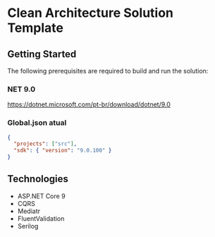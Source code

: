 # Clean Architecture Solution Template

## Getting Started

The following prerequisites are required to build and run the solution:

### NET 9.0
https://dotnet.microsoft.com/pt-br/download/dotnet/9.0


### Global.json atual
```json
{
  "projects": ["src"],
  "sdk": { "version": "9.0.100" }
}
```

## Technologies
- ASP.NET Core 9
- CQRS
- Mediatr
- FluentValidation
- Serilog